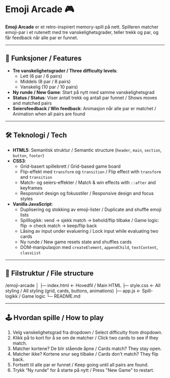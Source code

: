 # Emoji Arcade 🎮

**Emoji Arcade** er et retro-inspirert memory-spill på nett. Spilleren matcher emoji-par i et rutenett med tre vanskelighetsgrader, teller trekk og par, og får feedback når alle par er funnet.  

---

## 🎯 Funksjoner / Features

- **Tre vanskelighetsgrader / Three difficulty levels**:  
  - Lett (6 par / 6 pairs)  
  - Middels (8 par / 8 pairs)  
  - Vanskelig (10 par / 10 pairs)  
- **Ny runde / New Game**: Start på nytt med samme vanskelighetsgrad  
- **Status / Status**: Viser antall trekk og antall par funnet / Shows moves and matched pairs  
- **Seiersfeedback / Win feedback**: Animasjon når alle par er matchet / Animation when all pairs are found  

---

## 🛠️ Teknologi / Tech

- **HTML5**: Semantisk struktur / Semantic structure (`header`, `main`, `section`, `button`, `footer`)  
- **CSS3**:  
  - Grid-basert spillebrett / Grid-based game board  
  - Flip-effekt med `transform` og `transition` / Flip effect with `transform` and `transition`  
  - Match- og seiers-effekter / Match & win effects with `::after` and keyframes  
  - Responsivt design og fokusstiler / Responsive design and focus styles  
- **Vanilla JavaScript**:  
  - Duplisering og stokking av emoji-lister / Duplicate and shuffle emoji lists  
  - Spilllogikk: vend → sjekk match → behold/flip tilbake / Game logic: flip → check match → keep/flip back  
  - Låsing av input under evaluering / Lock input while evaluating two cards  
  - Ny runde / New game resets state and shuffles cards  
  - DOM-manipulasjon med `createElement`, `appendChild`, `textContent`, `classList`  

---

## 📁 Filstruktur / File structure
/emoji-arcade
│
├─ index.html ← Hovedfil / Main HTML
├─ style.css ← All styling / All styling (grid, cards, buttons, animations)
├─ app.js ← Spill-logikk / Game logic
└─ README.md

---

## 🕹️ Hvordan spille / How to play

1. Velg vanskelighetsgrad fra dropdown / Select difficulty from dropdown.  
2. Klikk på to kort for å se om de matcher / Click two cards to see if they match.  
3. Matcher kortene? De blir stående åpne / Cards match? They stay open.  
4. Matcher ikke? Kortene snur seg tilbake / Cards don't match? They flip back.  
5. Fortsett til alle par er funnet / Keep going until all pairs are found.  
6. Trykk “Ny runde” for å starte på nytt / Press "New Game" to restart.